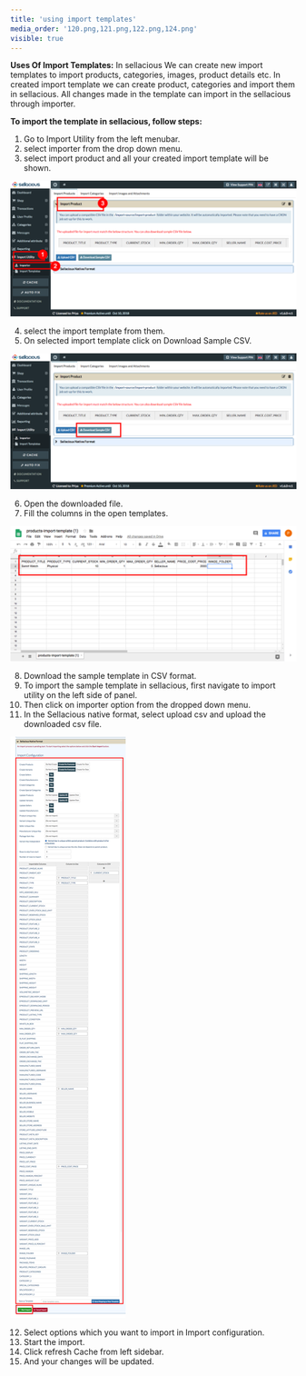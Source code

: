 ```yaml
---
title: 'using import templates'
media_order: '120.png,121.png,122.png,124.png'
visible: true
---
```


**Uses Of Import Templates:**
In sellacious We can create new import templates to import products, categories, images, product details etc.
In created import template we can create product, categories and import them in sellacious.
All changes made in the template can import in the sellacious through importer.

**To import the template in sellacious, follow steps:**

1. Go to Import Utility from the left menubar.
2. select importer from the drop down menu.
3. select import product and all your created import template will be shown.

![](120.png)

4. select the import template from them.
5. On selected import template click on Download Sample CSV.

![](121.png)

6. Open the downloaded file.
7. Fill the columns in the open templates.

![](122.png)

8. Download the sample template in CSV format.
9. To import the sample template in sellacious, first navigate to import utility on the left side of panel.
10. Then click on importer option from  the dropped down menu.
11. In the Sellacious native format, select upload csv and upload the downloaded csv file.

![](124.png)

12. Select options which you want to import in Import configuration.
13. Start the import.
14. Click refresh Cache from left sidebar.
14. And your changes will be updated.